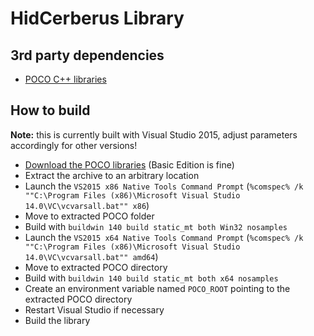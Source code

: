 # HidCerberus Library
## 3rd party dependencies
 * [POCO C++ libraries](https://pocoproject.org/)

## How to build
**Note:** this is currently built with Visual Studio 2015, adjust parameters accordingly for other versions!
 * [Download the POCO libraries](https://pocoproject.org/download/index.html) (Basic Edition is fine)
 * Extract the archive to an arbitrary location
 * Launch the `VS2015 x86 Native Tools Command Prompt` (`%comspec% /k ""C:\Program Files (x86)\Microsoft Visual Studio 14.0\VC\vcvarsall.bat"" x86`)
 * Move to extracted POCO folder
 * Build with `buildwin 140 build static_mt both Win32 nosamples`
 * Launch the `VS2015 x64 Native Tools Command Prompt` (`%comspec% /k ""C:\Program Files (x86)\Microsoft Visual Studio 14.0\VC\vcvarsall.bat"" amd64`)
 * Move to extracted POCO directory
 * Build with `buildwin 140 build static_mt both x64 nosamples`
 * Create an environment variable named `POCO_ROOT` pointing to the extracted POCO directory
 * Restart Visual Studio if necessary
 * Build the library
